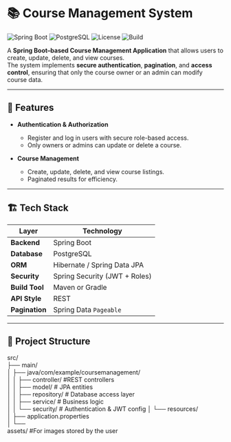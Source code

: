 # 📚 Course Management System
![Spring Boot](https://img.shields.io/badge/Spring%20Boot-3.0-green?logo=springboot)
![PostgreSQL](https://img.shields.io/badge/PostgreSQL-15-blue?logo=postgresql)
![License](https://img.shields.io/badge/license-MIT-lightgrey)
![Build](https://img.shields.io/badge/build-passing-brightgreen)

A **Spring Boot–based Course Management Application** that allows users to create, update, delete, and view courses.  
The system implements **secure authentication**, **pagination**, and **access control**, ensuring that only the course owner or an admin can modify course data.

---

## 🚀 Features

-  **Authentication & Authorization**
    - Register and log in users with secure role-based access.
    - Only owners or admins can update or delete a course.

- **Course Management**
    - Create, update, delete, and view course listings.
    - Paginated results for efficiency.
  


---

## 🏗️ Tech Stack

| Layer | Technology |
|-------|-------------|
| **Backend** | Spring Boot |
| **Database** | PostgreSQL |
| **ORM** | Hibernate / Spring Data JPA |
| **Security** | Spring Security (JWT + Roles) |
| **Build Tool** | Maven or Gradle |
| **API Style** | REST |
| **Pagination** | Spring Data `Pageable` |

---

## 📁 Project Structure

src/  
├── main/  
│ ├── java/com/example/coursemanagement/  
│ │ ├── controller/ #REST controllers  
│ │ ├── model/ # JPA entities  
│ │ ├── repository/ # Database access layer  
│ │ ├── service/ # Business logic  
│ │ └── security/ # Authentication & JWT config 
│ └── resources/  
│ ├── application.properties  
│ └──  
assets/  #For images stored by the user 

